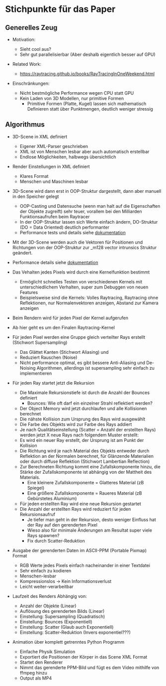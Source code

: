 # Stichpunkte für das Paper

## Generelles Zeug

-   Motivation:

    -   Sieht cool aus?
    -   Sehr gut parallelisierbar (Aber deshalb eigentlich besser auf GPU)

-   Related Work:

    -   https://raytracing.github.io/books/RayTracingInOneWeekend.html

-   Einschränkungen:
    -   Nicht bestmögliche Performance wegen CPU statt GPU
    -   Kein Laden von 3D Modellen, nur primitive Formen
        -   Primitive Formen (Platte, Kugel) lassen sich mathematisch Definieren statt über Punktmengen, deutlich weniger stressig

## Algorithmus

-   3D-Scene in XML definiert

    -   Eigener XML-Parser geschrieben
    -   XML ist von Menschen lesbar aber auch automatisch erstellbar
    -   Endlose Möglichkeiten, halbwegs übersichtlich

-   Render Einstellungen in XML definiert

    -   Klares Format
    -   Menschen und Maschinen lesbar

-   3D-Scene wird dann erst in OOP-Struktur dargestellt, dann aber manuell in den Speicher gelegt

    -   OOP-Casting und Datensuche (wenn man halt auf die Eigenschaften der Objekte zugreift) sehr teuer, vorallem bei den Milliarden Funktionsaufrufen beim Raytracer
    -   In der OOP-Struktur lassen sich Werte einfach ändern, DO-Struktur (DO = Data Oriented) deutlich performanter
    -   Performance tests und details siehe [dokumentation](data_oriented.md)

-   Mit der 3D-Scene werden auch die Vektoren für Positionen und Richtungen von der OOP-Struktur zur \_m128 vector intrunsics Struktur geändert.

-   Performance details siehe [dokumentation](vectorization.md)

-   Das Vehalten jedes Pixels wird durch eine Kernelfunktion bestimmt

    -   Ermöglicht schnelles Testen von verschiedenen Kernels mit unterschiedlichem Verhalten, super zum Debuggen von neuen Features
    -   Beispielsweise sind die Kernels: Volles Raytracing, Raytracing ohne Reflektionen, nur Normalenvektoren anzeigen, Abstand zur Kamera anzeigen

-   Beim Rendern wird für jeden Pixel der Kernel aufgerufen
-   Ab hier geht es um den Finalen Raytracing-Kernel
-   Für jeden Pixel werden eine Gruppe gleich verteilter Rays erstellt (Stichwort Supersampling)
    -   Das Glättet Kanten (Stichwort Aliasing) und
    -   Reduziert Rauschen (Noise)
    -   Nicht performance optimal, es gibt bessere Anti-Aliasing und De-Noising Algorithmen, allerdings ist supersampling sehr einfach zu implementieren
-   Für jeden Ray startet jetzt die Rekursion

    -   Die Maximale Rekursionstiefe ist durch die Anzahl der Bounces definiert
        -   Bounces: Wie oft darf ein einzelner Strahl reflektiert werden?
    -   Der Object Memory wird jetzt durchlaufen und alle Kollisionen berechnet
    -   Die nähste Kollision zum Ursprung des Rays wird ausgewählt
    -   Die Farbe des Objekts wird zur Farbe des Rays addiert
    -   Je nach Qualitätseinstellung (Scatter = Anzahl der erstellten Rays) werden jetzt X neue Rays nach folgendem Muster erstellt:
    -   Es wird ein neuer Ray erstellt, der Ursprung ist am Punkt der Kollision
    -   Die Richtung wird je nach Material des Objekts entweder durch Reflektion an der Normalen berechnet, für Glänzende Materialien oder durch diffuse Reflektion (Stichwort Lambertian Reflection)
    -   Zur Berechneten Richtung kommt eine Zufallskomponente hinzu, die Stärke der Zufallskomponente ist abhängig von der Mattheit des Materials.
        -   Eine kleinere Zufallskomponente = Glatteres Material (zB Spiegel)
        -   Eine größere Zufallskomponente = Raueres Material (zB Gebürstetes Aluminium)
    -   Für jeden erstellten Ray wird eine neue Rekursion gestartet
    -   Die Anzahl der erstellten Rays wird reduziert für jeden Rekursionsaufruf
        -   Je tiefer man geht in der Rekursion, desto weniger Einfluss hat der Ray auf den gerenderten Pixel
        -   Wieso also für minimale Änderungen am Resultat super viele Rays spawnen?
        -   Fix durch Scatter-Reduktion

-   Ausgabe der gerenderten Daten im ASCII-PPM (Portable Pixmap) Format

    -   RGB Werte jedes Pixels einfach nacheinander in einer Textdatei
    -   Sehr einfach zu kodieren
    -   Menschen-lesbar
    -   Kompressionslos -> Kein Informationsverlust
    -   Leicht weiter-verarbeitbar

-   Laufzeit des Renders Abhängig von:

    -   Anzahl der Objekte (Linear)
    -   Auflösung des gerenderten Bilds (Linear)
    -   Einstellung: Supersampling (Quadratisch)
    -   Einstellung: Bounces (Exponentiell)
    -   Einstellung: Scatter (Glaub auch Exponentiell)
    -   Einstellung: Scatter-Reduktion (Invers exponentiel???)

-   Animation über komplett getrenntes Python Programm
    -   Einfache Physik Simulation
    -   Exportiert die Positionen der Körper in das Scene XML Format
    -   Startet den Renderer
    -   Nimmt das gerenderte PPM-Bild und fügt es dem Video mithilfe von ffmpeg hinzu
    -   Output als MP4
